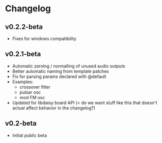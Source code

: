 # Changelog

## v0.2.2-beta

- Fixes for windows compatibility

## v0.2.1-beta

- Automatic zeroing / normalling of unused audio outputs
- Better automatic naming from template patches
- Fix for parsing params declared with @default
- Examples:
  - crossover filter
  - pulsar osc
  - mod FM osc
- Updated for libdaisy board API (< do we want stuff like this that doesn't actual affect behavior in the changelog?)

## v0.2-beta

- Initial public beta
